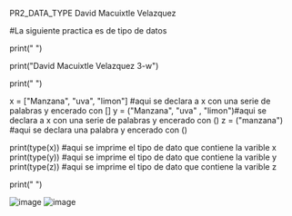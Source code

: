 PR2_DATA_TYPE
David Macuixtle Velazquez

#La siguiente practica es de tipo de datos

print(" ")

print("David Macuixtle Velazquez 3-w")

print(" ")

x = ["Manzana", "uva", "limon"] #aqui se declara a x con una serie de palabras y encerado con []
y = ("Manzana", "uva" , "limon")#aqui se declara a x con una serie de palabras y encerado con ()
z = ("manzana") #aqui se declara una palabra y encerado con ()

print(type(x)) #aqui se imprime el tipo de dato que contiene la varible x 
print(type(y)) #aqui se imprime el tipo de dato que contiene la varible y
print(type(z)) #aqui se imprime el tipo de dato que contiene la varible z

print(" ")

![image](https://github.com/user-attachments/assets/bd0de530-d32e-4995-9af5-544210e9b54d)
![image](https://github.com/user-attachments/assets/d2f2c3e5-a709-4049-b54b-e375083e59a6)
